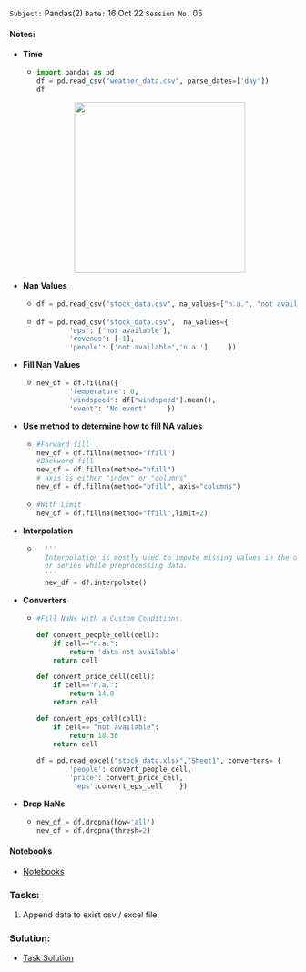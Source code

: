 `Subject:` Pandas(2)
 `Date:` 16 Oct 22 `Session No.` 05

#### Notes:

- **Time**

  - ```python
    import pandas as pd
    df = pd.read_csv("weather_data.csv", parse_dates=['day'])
    df
    ```

  <p align="center"><img src='https://i.imgur.com/gbLphow.jpeg' width="300"/>
  
- **Nan Values**

  - ```python
    df = pd.read_csv("stock_data.csv", na_values=["n.a.", "not available"]) 
    ```
  
  - ```python
    df = pd.read_csv("stock_data.csv",  na_values={
            'eps': ['not available'],
            'revenue': [-1],
            'people': ['not available','n.a.']     })
    ```
- **Fill Nan Values**
  
  - ```python
    new_df = df.fillna({
            'temperature': 0,
            'windspeed': df["windspeed"].mean(),
            'event': 'No event'     })
    ```


- **Use method to determine how to fill NA values**

  - ```python
    #Forward fill
    new_df = df.fillna(method="ffill")
    #Backword fill
    new_df = df.fillna(method="bfill")
    # axis is either "index" or "columns"
    new_df = df.fillna(method="bfill", axis="columns") 
    ```

  - ```python
    #With Limit
    new_df = df.fillna(method="ffill",limit=2)
    ```
  
- **Interpolation**


    - ```python
        '''
        Interpolation is mostly used to impute missing values in the dataframe 
        or series while preprocessing data.
        '''
        new_df = df.interpolate()
        ```


- **Converters**

  - ```python
    #Fill NaNs with a Custom Conditions.
    
    def convert_people_cell(cell):
        if cell=="n.a.":
            return 'data not available'
        return cell
    
    def convert_price_cell(cell):
        if cell=="n.a.":
            return 14.8
        return cell
    
    def convert_eps_cell(cell):
        if cell== "not available":
            return 18.36
        return cell
        
    df = pd.read_excel("stock_data.xlsx","Sheet1", converters= {
            'people': convert_people_cell,
            'price': convert_price_cell,
             'eps':convert_eps_cell    })
    ```
- **Drop NaNs**

  - ```python
    new_df = df.dropna(how='all')
    new_df = df.dropna(thresh=2) 
    ```
    
    
  


#### Notebooks

- [Notebooks](https://github.com/AhmedUZaki/INSTANT-AI/tree/main/Track%203_Data%20Analysis/Session%2005/Notebooks)

### Tasks:

1. Append data to exist csv / excel file.

### Solution:

- [Task Solution](https://github.com/AhmedUZaki/INSTANT-AI/blob/main/Track%202_%20Mathematics%20%20for%20Data%20science/Session%2003/Task%20Solution.md)

